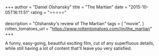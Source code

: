 +++
author = "Daniel Olshansky"
title = "The Martian"
date = "2015-10-05T16:11:51"
rating = "⭐⭐⭐⭐⭐"

description = "Olshansky's review of The Martian"
tags = [
    "movie",
]
rotten_tomatoes_url = "https://www.rottentomatoes.com//m/the_martian"
+++

A funny, easy-going, beautiful exciting film, cut of any superfluous details, while still having a lot of content that'll leave you very satisfied.
